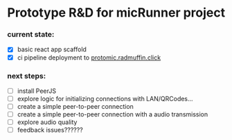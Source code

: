 # Prototype R&D for micRunner project

### current state:
- [x] basic react app scaffold
- [x] ci pipeline deployment to [protomic.radmuffin.click](https://protomic.radmuffin.click)

### next steps:
- [ ] install PeerJS
- [ ] explore logic for initializing connections with LAN/QRCodes...
- [ ] create a simple peer-to-peer connection
- [ ] create a simple peer-to-peer connection with a audio transmission
- [ ] explore audio quality
- [ ] feedback issues??????